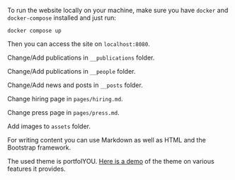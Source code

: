 
To run the website locally on your machine, make sure you have `docker` and `docker-compose` installed and just run:

```shell
docker compose up
```

Then you can access the site on `localhost:8080`.

Change/Add publications in `__publications` folder.

Change/Add publications in `__people` folder.

Change/Add news and posts in `__posts` folder.

Change hiring page in `pages/hiring.md`.

Change press page in `pages/press.md`.

Add images to `assets` folder.


For writing content you can use Markdown as well as HTML and the Bootstrap framework.

The used theme is portfolYOU.
[Here is a demo](https://youssefraafatnasry.me/portfolYOU/docs/) of the theme on various features it provides.
